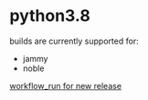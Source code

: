 python3.8
=========

builds are currently supported for:
- jammy
- noble

[workflow_run for new release](https://github.com/deadsnakes/python3.8/actions/workflows/main.yml)
